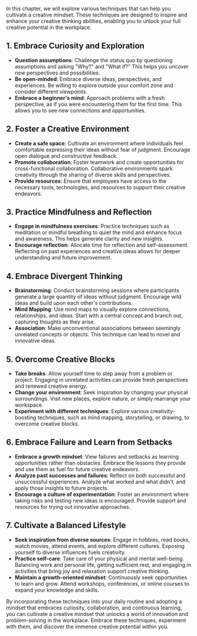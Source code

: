
In this chapter, we will explore various techniques that can help you cultivate a creative mindset. These techniques are designed to inspire and enhance your creative thinking abilities, enabling you to unlock your full creative potential in the workplace.

**1. Embrace Curiosity and Exploration**
----------------------------------------

* **Question assumptions**: Challenge the status quo by questioning assumptions and asking "Why?" and "What if?" This helps you uncover new perspectives and possibilities.
* **Be open-minded**: Embrace diverse ideas, perspectives, and experiences. Be willing to explore outside your comfort zone and consider different viewpoints.
* **Embrace a beginner's mind**: Approach problems with a fresh perspective, as if you were encountering them for the first time. This allows you to see new connections and opportunities.

**2. Foster a Creative Environment**
------------------------------------

* **Create a safe space**: Cultivate an environment where individuals feel comfortable expressing their ideas without fear of judgment. Encourage open dialogue and constructive feedback.
* **Promote collaboration**: Foster teamwork and create opportunities for cross-functional collaboration. Collaborative environments spark creativity through the sharing of diverse skills and perspectives.
* **Provide resources**: Ensure that employees have access to the necessary tools, technologies, and resources to support their creative endeavors.

**3. Practice Mindfulness and Reflection**
------------------------------------------

* **Engage in mindfulness exercises**: Practice techniques such as meditation or mindful breathing to quiet the mind and enhance focus and awareness. This helps generate clarity and new insights.
* **Encourage reflection**: Allocate time for reflection and self-assessment. Reflecting on past experiences and creative ideas allows for deeper understanding and future improvement.

**4. Embrace Divergent Thinking**
---------------------------------

* **Brainstorming**: Conduct brainstorming sessions where participants generate a large quantity of ideas without judgment. Encourage wild ideas and build upon each other's contributions.
* **Mind Mapping**: Use mind maps to visually explore connections, relationships, and ideas. Start with a central concept and branch out, capturing thoughts as they arise.
* **Association**: Make unconventional associations between seemingly unrelated concepts or objects. This technique can lead to novel and innovative ideas.

**5. Overcome Creative Blocks**
-------------------------------

* **Take breaks**: Allow yourself time to step away from a problem or project. Engaging in unrelated activities can provide fresh perspectives and renewed creative energy.
* **Change your environment**: Seek inspiration by changing your physical surroundings. Visit new places, explore nature, or simply rearrange your workspace.
* **Experiment with different techniques**: Explore various creativity-boosting techniques, such as mind mapping, storytelling, or drawing, to overcome creative blocks.

**6. Embrace Failure and Learn from Setbacks**
----------------------------------------------

* **Embrace a growth mindset**: View failures and setbacks as learning opportunities rather than obstacles. Embrace the lessons they provide and use them as fuel for future creative endeavors.
* **Analyze past successes and failures**: Reflect on both successful and unsuccessful experiences. Analyze what worked and what didn't, and apply those insights to future projects.
* **Encourage a culture of experimentation**: Foster an environment where taking risks and testing new ideas is encouraged. Provide support and resources for trying out innovative approaches.

**7. Cultivate a Balanced Lifestyle**
-------------------------------------

* **Seek inspiration from diverse sources**: Engage in hobbies, read books, watch movies, attend events, and explore different cultures. Exposing yourself to diverse influences fuels creativity.
* **Practice self-care**: Take care of your physical and mental well-being. Balancing work and personal life, getting sufficient rest, and engaging in activities that bring joy and relaxation support creative thinking.
* **Maintain a growth-oriented mindset**: Continuously seek opportunities to learn and grow. Attend workshops, conferences, or online courses to expand your knowledge and skills.

By incorporating these techniques into your daily routine and adopting a mindset that embraces curiosity, collaboration, and continuous learning, you can cultivate a creative mindset that unlocks a world of innovation and problem-solving in the workplace. Embrace these techniques, experiment with them, and discover the immense creative potential within you.
